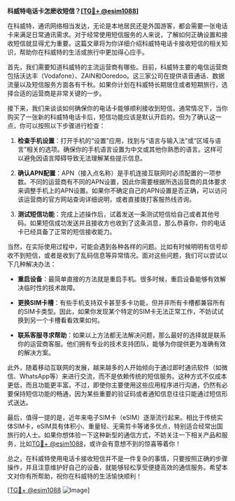 **科威特电话卡怎麽收短信？[[TG💪+ @esim1088](https://t.me/s/esim1088)]**

在科威特，通讯网络相当发达，无论是本地居民还是外国游客，都会需要一张电话卡来满足日常通讯需求。对于经常使用短信服务的人来说，了解如何正确设置和接收短信就显得尤为重要。这篇文章将为你详细介绍科威特电话卡接收短信的相关知识，帮助你在科威特的生活或旅行中更加得心应手。

首先，我们需要知道科威特的主流运营商有哪些。目前，科威特主要的电信运营商包括沃达丰（Vodafone）、ZAIN和Ooredoo。这三家公司在提供语音通话、数据流量以及短信服务方面各有千秋。如果你计划在科威特长期居住或者短期旅行，选择合适的运营商是非常关键的一步。

接下来，我们来谈谈如何确保你的电话卡能够顺利接收到短信。通常情况下，当你购买了一张新的科威特电话卡后，短信功能应该是默认开启的。但为了确认这一点，你可以按照以下步骤进行检查：

1. **检查手机设置**：打开手机的“设置”应用，找到与“语言与输入法”或“区域与语言”相关的选项。确保你的手机语言设置为中文或其他你熟悉的语言。这样可以避免因语言障碍导致无法理解某些提示信息。

2. **确认APN配置**：APN（接入点名称）是手机连接互联网时必须配置的一项参数。不同的运营商有不同的APN设置，因此你需要根据所选运营商的具体要求来调整手机上的APN设置。如果你不确定自己的APN设置是否正确，可以访问该运营商的官方网站查询详细说明，或者直接拨打客服热线咨询。

3. **测试短信功能**：完成上述操作后，试着发送一条测试短信给自己或者其他号码。如果短信成功发送并且接收方也收到了这条消息，那么恭喜你，你的电话卡已经具备了正常的短信接收能力。

当然，在实际使用过程中，可能会遇到各种各样的问题。比如有时候明明有信号却收不到短信，或者是收到了乱码信息等异常情况。面对这些问题，我们可以尝试以下几种解决办法：

- **重启设备**：最简单直接的方法就是重启手机。很多时候，重启设备能够有效解决临时性的技术故障。
  
- **更换SIM卡槽**：有些手机支持双卡甚至多卡功能，但并非所有卡槽都兼容所有的SIM卡类型。因此，如果你发现某个特定的SIM卡无法正常工作，不妨试试换到另一个卡槽看看效果如何。

- **联系客服寻求帮助**：如果以上方法都无法解决问题，那么最好的选择就是联系你的运营商客服。他们拥有专业的技术支持团队，能够为你提供更为准确有效的解决方案。

此外，随着移动互联网的发展，越来越多的人开始倾向于通过即时通讯软件（如微信、WhatsApp等）来进行交流，而不是依赖传统的短信服务。这种方式不仅成本更低，而且功能更丰富。不过，即使你主要使用这些应用程序进行沟通，仍然有必要保持短信功能的畅通，因为某些重要的验证码或者通知信息往往只能通过短信形式送达。

最后，值得一提的是，近年来电子SIM卡（eSIM）逐渐流行起来。相比于传统实体SIM卡，eSIM具有体积小、重量轻、无需剪卡等诸多优点，特别适合经常出国旅行的人士。如果你想体验一下这种新型的通信方式，不妨关注一下相关产品和服务，比如[TG💪+ @esim1088](https://t.me/s/esim1088)，或许会有意想不到的惊喜等着你！

总之，在科威特使用电话卡接收短信并不是一件复杂的事情，只要按照正确的步骤操作，并且注意维护好自己的设备，就能够轻松享受便捷高效的通信服务。希望本文对你有所帮助，祝你在科威特的生活愉快顺利！

[[TG💪+ @esim1088](https://t.me/s/esim1088) ![Image](https://i.postimg.cc/4NQfJmqS/Snipaste-2025-05-13-00-14-12.png)]